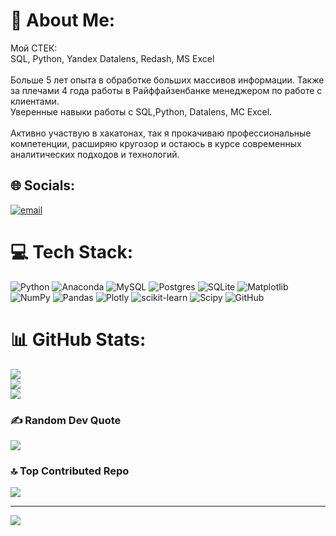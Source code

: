 # 💫 About Me:
Мой СТЕК:<br>SQL, Python, Yandex Datalens, Redash, MS Excel<br><br>Больше 5 лет опыта в обработке больших массивов информации. Также за плечами 4 года работы в Райффайзенбанке менеджером по работе с клиентами.<br>Уверенные навыки работы с SQL,Python, Datalens, MC Excel.<br><br>Активно участвую в хакатонах, так я прокачиваю профессиональные компетенции, расширяю кругозор и остаюсь в курсе современных аналитических подходов и технологий.


## 🌐 Socials:
[![email](https://img.shields.io/badge/Email-D14836?logo=gmail&logoColor=white)](mailto:raisapokalyuk@gmail.com) 

# 💻 Tech Stack:
![Python](https://img.shields.io/badge/python-3670A0?style=for-the-badge&logo=python&logoColor=ffdd54) ![Anaconda](https://img.shields.io/badge/Anaconda-%2344A833.svg?style=for-the-badge&logo=anaconda&logoColor=white) ![MySQL](https://img.shields.io/badge/mysql-4479A1.svg?style=for-the-badge&logo=mysql&logoColor=white) ![Postgres](https://img.shields.io/badge/postgres-%23316192.svg?style=for-the-badge&logo=postgresql&logoColor=white) ![SQLite](https://img.shields.io/badge/sqlite-%2307405e.svg?style=for-the-badge&logo=sqlite&logoColor=white) ![Matplotlib](https://img.shields.io/badge/Matplotlib-%23ffffff.svg?style=for-the-badge&logo=Matplotlib&logoColor=black) ![NumPy](https://img.shields.io/badge/numpy-%23013243.svg?style=for-the-badge&logo=numpy&logoColor=white) ![Pandas](https://img.shields.io/badge/pandas-%23150458.svg?style=for-the-badge&logo=pandas&logoColor=white) ![Plotly](https://img.shields.io/badge/Plotly-%233F4F75.svg?style=for-the-badge&logo=plotly&logoColor=white) ![scikit-learn](https://img.shields.io/badge/scikit--learn-%23F7931E.svg?style=for-the-badge&logo=scikit-learn&logoColor=white) ![Scipy](https://img.shields.io/badge/SciPy-%230C55A5.svg?style=for-the-badge&logo=scipy&logoColor=%white) ![GitHub](https://img.shields.io/badge/github-%23121011.svg?style=for-the-badge&logo=github&logoColor=white)
# 📊 GitHub Stats:
![](https://github-readme-stats.vercel.app/api?username=RaisaPokalyuk&theme=tokyonight&hide_border=false&include_all_commits=true&count_private=true)<br/>
![](https://nirzak-streak-stats.vercel.app/?user=RaisaPokalyuk&theme=tokyonight&hide_border=false)<br/>
![](https://github-readme-stats.vercel.app/api/top-langs/?username=RaisaPokalyuk&theme=tokyonight&hide_border=false&include_all_commits=true&count_private=true&layout=compact)

### ✍️ Random Dev Quote
![](https://quotes-github-readme.vercel.app/api?type=horizontal&theme=tokyonight)

### 🔝 Top Contributed Repo
![](https://github-contributor-stats.vercel.app/api?username=RaisaPokalyuk&limit=5&theme=tokyonight&combine_all_yearly_contributions=true)

---
[![](https://visitcount.itsvg.in/api?id=RaisaPokalyuk&icon=0&color=1)](https://visitcount.itsvg.in)

<!-- Proudly created with GPRM ( https://gprm.itsvg.in ) -->










